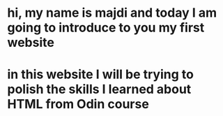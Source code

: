 # hi, my name is majdi and today I am going to introduce to you my first website
# in this website I will be trying to polish the skills I learned about HTML from Odin course

